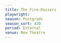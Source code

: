```yaml
---
title: The Fire-Raisers
playwright:
season: Postgrads
season_sort: 420
period: External
venue: New Theatre
---
```

